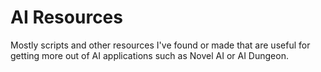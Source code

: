# AI Resources
Mostly scripts and other resources I've found or made that are useful for getting more out of AI applications such as Novel AI or AI Dungeon.
